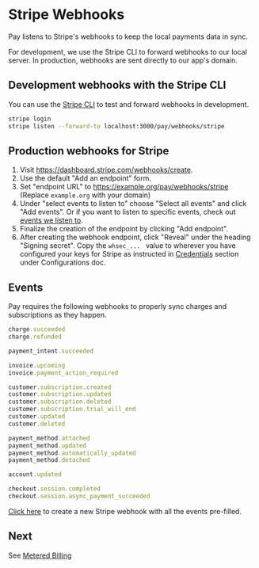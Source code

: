 # Stripe Webhooks

Pay listens to Stripe's webhooks to keep the local payments data in sync. 

For development, we use the Stripe CLI to forward webhooks to our local server. 
In production, webhooks are sent directly to our app's domain.

## Development webhooks with the Stripe CLI

You can use the [Stripe CLI](https://stripe.com/docs/stripe-cli) to test and forward webhooks in development.

```bash
stripe login
stripe listen --forward-to localhost:3000/pay/webhooks/stripe
```

## Production webhooks for Stripe

1. Visit https://dashboard.stripe.com/webhooks/create.
2. Use the default "Add an endpoint" form.
3. Set "endpoint URL" to https://example.org/pay/webhooks/stripe (Replace `example.org` with your domain)
4. Under "select events to listen to" choose "Select all events" and click "Add events". Or if you want to listen to specific events, check out [events we listen to](#events).
5. Finalize the creation of the endpoint by clicking "Add endpoint".
6. After creating the webhook endpoint, click "Reveal" under the heading "Signing secret". Copy the `whsec_... ` value to wherever you have configured your keys for Stripe as instructed in [Credentials](/docs/2_configuration.md#credentials) section under Configurations doc.

## Events

Pay requires the following webhooks to properly sync charges and subscriptions as they happen.

```ruby
charge.succeeded
charge.refunded

payment_intent.succeeded

invoice.upcoming
invoice.payment_action_required

customer.subscription.created
customer.subscription.updated
customer.subscription.deleted
customer.subscription.trial_will_end
customer.updated
customer.deleted

payment_method.attached
payment_method.updated
payment_method.automatically_updated
payment_method.detached

account.updated

checkout.session.completed
checkout.session.async_payment_succeeded
```

[Click here](https://dashboard.stripe.com/webhooks/create?events=charge.succeeded%2Ccharge.refunded%2Ccharge.updated%2Cpayment_intent.succeeded%2Cinvoice.upcoming%2Cinvoice.payment_action_required%2Ccustomer.subscription.created%2Ccustomer.subscription.updated%2Ccustomer.subscription.deleted%2Ccustomer.subscription.trial_will_end%2Ccustomer.updated%2Ccustomer.deleted%2Cpayment_method.attached%2Cpayment_method.updated%2Cpayment_method.automatically_updated%2Cpayment_method.detached%2Caccount.updated%2Ccheckout.session.completed%2Ccheckout.session.async_payment_succeeded) to create a new Stripe webhook with all the events pre-filled.

## Next

See [Metered Billing](6_metered_billing.md)
